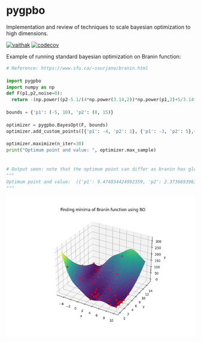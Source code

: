 # pygpbo
Implementation and review of techniques to scale bayesian optimization to high dimensions.

[![vaithak](https://circleci.com/gh/vaithak/pygpbo/tree/main.svg?style=shield&circle-token=7d1f7b0ecf2dc329ac58a128805363a2e551485c)](https://circleci.com/gh/vaithak/pygpbo/tree/main)
[![codecov](https://codecov.io/gh/vaithak/pygpbo/branch/main/graph/badge.svg?token=WWYVX47OS5)](https://codecov.io/gh/vaithak/pygpbo)

Example of running standard bayesian optimization on Branin function:
```python
# Reference: https://www.sfu.ca/~ssurjano/branin.html

import pygpbo
import numpy as np
def F(p1,p2,noise=0):
  return -(np.power((p2-5.1/(4*np.power(3.14,2))*np.power(p1,2)+5/3.14*p1-6),2)+10*(1-1/(8*3.14))*np.cos(p1)+10) + noise*np.random.randn()

bounds = {'p1': (-5, 10), 'p2': (0, 15)}

optimizer = pygpbo.BayesOpt(F, bounds)
optimizer.add_custom_points([{'p1': -4, 'p2': 1}, {'p1': -3, 'p2': 5},{'p1': 9, 'p2': 10},{'p1': 4, 'p2': 14}])

optimizer.maximize(n_iter=30)
print("Optimum point and value: ", optimizer.max_sample)


# Output seen: note that the optimum point can differ as branin has global minima at 3 different points
"""
Optimum point and value:  ({'p1': 9.474934424992359, 'p2': 2.373669396349481}, array([-0.43209275]))
"""
```
![images/Branin_StdBO.png](images/Branin_StdBO.png)  
